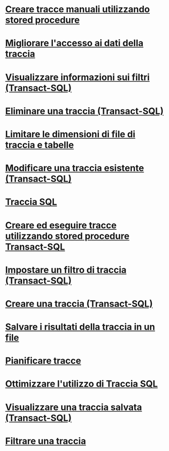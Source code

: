 # [Creare tracce manuali utilizzando stored procedure](create-manual-traces-using-stored-procedures.md)
# [Migliorare l'accesso ai dati della traccia](improve-access-to-trace-data.md)
# [Visualizzare informazioni sui filtri (Transact-SQL)](view-filter-information-transact-sql.md)
# [Eliminare una traccia (Transact-SQL)](delete-a-trace-transact-sql.md)
# [Limitare le dimensioni di file di traccia e tabelle](limit-trace-file-and-table-sizes.md)
# [Modificare una traccia esistente (Transact-SQL)](modify-an-existing-trace-transact-sql.md)
# [Traccia SQL](sql-trace.md)
# [Creare ed eseguire tracce utilizzando stored procedure Transact-SQL](create-and-run-traces-using-transact-sql-stored-procedures.md)
# [Impostare un filtro di traccia (Transact-SQL)](set-a-trace-filter-transact-sql.md)
# [Creare una traccia (Transact-SQL)](create-a-trace-transact-sql.md)
# [Salvare i risultati della traccia in un file](save-trace-results-to-a-file.md)
# [Pianificare tracce](schedule-traces.md)
# [Ottimizzare l'utilizzo di Traccia SQL](optimize-sql-trace.md)
# [Visualizzare una traccia salvata (Transact-SQL)](view-a-saved-trace-transact-sql.md)
# [Filtrare una traccia](filter-a-trace.md)
